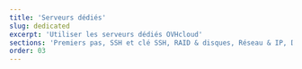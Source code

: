 ```yaml
---
title: 'Serveurs dédiés'
slug: dedicated
excerpt: 'Utiliser les serveurs dédiés OVHcloud'
sections: 'Premiers pas, SSH et clé SSH, RAID & disques, Réseau & IP, Diagnostic et mode Rescue, vRack, Utilisation avancée, Divers'
order: 03
---
```


